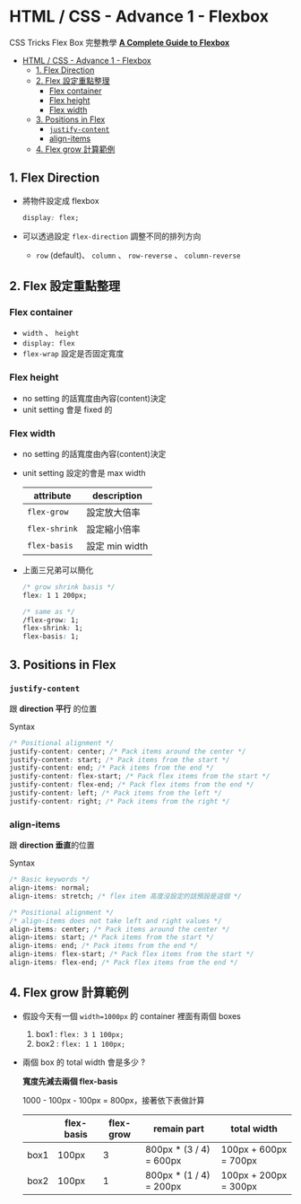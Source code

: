 # HTML / CSS - Advance 1 - Flexbox

CSS Tricks Flex Box 完整教學 **[A Complete Guide to Flexbox](https://css-tricks.com/snippets/css/a-guide-to-flexbox/)**

- [HTML / CSS - Advance 1 - Flexbox](#html--css---advance-1---flexbox)
  - [1. Flex Direction](#1-flex-direction)
  - [2. Flex 設定重點整理](#2-flex-設定重點整理)
    - [Flex container](#flex-container)
    - [Flex height](#flex-height)
    - [Flex width](#flex-width)
  - [3. Positions in Flex](#3-positions-in-flex)
    - [`justify-content`](#justify-content)
    - [align-items](#align-items)
  - [4. Flex grow 計算範例](#4-flex-grow-計算範例)

## 1. Flex Direction

- 將物件設定成 flexbox

  ```css
  display: flex;
  ```

- 可以透過設定 `flex-direction` 調整不同的排列方向
  - `row` (default)、 `column` 、 `row-reverse` 、 `column-reverse`

## 2. Flex 設定重點整理

### Flex container

- `width` 、 `height`
- `display: flex`
- `flex-wrap` 設定是否固定寬度

### Flex height

- no setting 的話寬度由內容(content)決定
- unit setting 會是 fixed 的

### Flex width

- no setting 的話寬度由內容(content)決定
- unit setting 設定的會是 max width

  | attribute     | description    |
  | ------------- | -------------- |
  | `flex-grow`   | 設定放大倍率   |
  | `flex-shrink` | 設定縮小倍率   |
  | `flex-basis`  | 設定 min width |

- 上面三兄弟可以簡化

  ```css
  /* grow shrink basis */
  flex: 1 1 200px;

  /* same as */
  /flex-grow: 1;
  flex-shrink: 1;
  flex-basis: 1;
  ```

## 3. Positions in Flex

### `justify-content`

跟 **direction 平行** 的位置

Syntax

```css
/* Positional alignment */
justify-content: center; /* Pack items around the center */
justify-content: start; /* Pack items from the start */
justify-content: end; /* Pack items from the end */
justify-content: flex-start; /* Pack flex items from the start */
justify-content: flex-end; /* Pack flex items from the end */
justify-content: left; /* Pack items from the left */
justify-content: right; /* Pack items from the right */
```

### align-items

跟 **direction 垂直**的位置

Syntax

```css
/* Basic keywords */
align-items: normal;
align-items: stretch; /* flex item 高度沒設定的話預設是這個 */

/* Positional alignment */
/* align-items does not take left and right values */
align-items: center; /* Pack items around the center */
align-items: start; /* Pack items from the start */
align-items: end; /* Pack items from the end */
align-items: flex-start; /* Pack flex items from the start */
align-items: flex-end; /* Pack flex items from the end */
```

## 4. Flex grow 計算範例

- 假設今天有一個 `width=1000px` 的 container 裡面有兩個 boxes
  1. box1 : `flex: 3 1 100px;`
  2. box2 : `flex: 1 1 100px;`
- 兩個 box 的 total width 會是多少 ?

  **寬度先減去兩個 flex-basis**

  1000 - 100px - 100px = 800px，接著依下表做計算

  |      | flex-basis | flex-grow | remain part              | total width           |
  | ---- | ---------- | --------- | ------------------------ | --------------------- |
  | box1 | 100px      | 3         | 800px \* (3 / 4) = 600px | 100px + 600px = 700px |
  | box2 | 100px      | 1         | 800px \* (1 / 4) = 200px | 100px + 200px = 300px |
